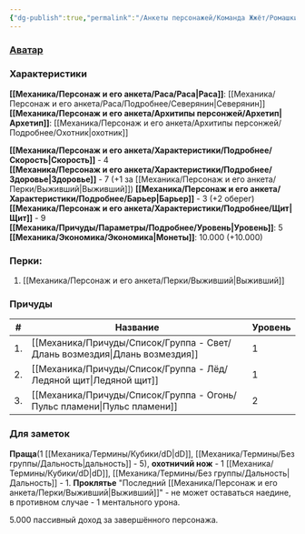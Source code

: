 ```yaml
---
{"dg-publish":true,"permalink":"/Анкеты персонажей/Команда Жжёт/Ромашкина/","noteIcon":"","created":"2025-07-12T09:55:33.037+03:00","updated":"2025-07-29T23:55:59.168+03:00"}
---
```


### [Аватар](Ромашкина.jpg)
### Характеристики
**[[Механика/Персонаж и его анкета/Раса/Раса\|Раса]]**: [[Механика/Персонаж и его анкета/Раса/Подробнее/Северянин\|Северянин]]
**[[Механика/Персонаж и его анкета/Архитипы персонжей/Архетип\|Архетип]]**: [[Механика/Персонаж и его анкета/Архитипы персонжей/Подробнее/Охотник\|охотник]]

 **[[Механика/Персонаж и его анкета/Характеристики/Подробнее/Скорость\|Скорость]]** - 4  
 **[[Механика/Персонаж и его анкета/Характеристики/Подробнее/Здоровье\|Здоровье]]** - 7 (+1 за [[Механика/Персонаж и его анкета/Перки/Выживший\|Выживший]])
 **[[Механика/Персонаж и его анкета/Характеристики/Подробнее/Барьер\|Барьер]]** - 3 (+2 оберег)
 **[[Механика/Персонаж и его анкета/Характеристики/Подробнее/Щит\|Щит]]** - 9   
 **[[Механика/Причуды/Параметры/Подробнее/Уровень\|Уровень]]**: 5
**[[Механика/Экономика/Экономика\|Монеты]]**: 10.000  (+10.000)

### Перки:
1. [[Механика/Персонаж и его анкета/Перки/Выживший\|Выживший]]

### Причуды

| #   | Название            | Уровень |
| --- | ------------------- | ------- |
| 1.  | [[Механика/Причуды/Список/Группа - Свет/Длань возмездия\|Длань возмездия]] | 1       |
| 2.  | [[Механика/Причуды/Список/Группа - Лёд/Ледяной щит\|Ледяной щит]]     | 1       |
| 3.  | [[Механика/Причуды/Список/Группа - Огонь/Пульс пламени\|Пульс пламени]]   | 2       |

### Для заметок
**Праща**(1 [[Механика/Термины/Кубики/dD\|dD]], [[Механика/Термины/Без группы/Дальность\|дальность]] - 5), **охотничий нож** - 1 [[Механика/Термины/Кубики/dD\|dD]], [[Механика/Термины/Без группы/Дальность\|Дальность]] - 1.
**Проклятье** "Последний [[Механика/Персонаж и его анкета/Перки/Выживший\|Выживший]]" - не может оставаться наедине, в противном случае - 1 ментального урона.

5.000 пассивный доход за завершённого персонажа.

